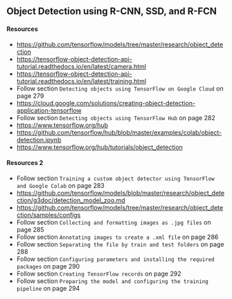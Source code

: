 ## Object Detection using R-CNN, SSD, and R-FCN

#### Resources 

- https://github.com/tensorflow/models/tree/master/research/object_detection
- https://tensorflow-object-detection-api-tutorial.readthedocs.io/en/latest/camera.html
- https://tensorflow-object-detection-api-tutorial.readthedocs.io/en/latest/training.html
- Follow section `Detecting objects using TensorFlow on Google Cloud` on page 279
- https://cloud.google.com/solutions/creating-object-detection-application-tensorflow
- Follow section `Detecting objects using TensorFlow Hub` on page 282
- https://www.tensorflow.org/hub
- https://github.com/tensorflow/hub/blob/master/examples/colab/object-detection.ipynb
- https://www.tensorflow.org/hub/tutorials/object_detection


#### Resources 2

- Follow section `Training a custom object detector using TensorFlow and Google Colab` on page 283
- https://github.com/tensorflow/models/blob/master/research/object_detection/g3doc/detection_model_zoo.md
- https://github.com/tensorflow/models/tree/master/research/object_detection/samples/configs
- Follow section `Collecting and formatting images as .jpg files` on page 285
- Follow section `Annotating images to create a .xml file` on page 286
- Follow section `Separating the file by train and test folders` on page 288
- Follow section `Configuring parameters and installing the required packages` on page 290
- Follow section `Creating TensorFlow records` on page 292
- Follow section `Preparing the model and configuring the training pipeline` on page 294



